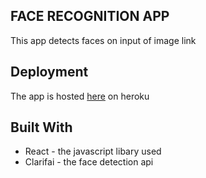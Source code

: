 ## FACE RECOGNITION APP

This app detects faces on input of image link

## Deployment
The app is hosted [here](https://git.heroku.com/facerecognitionapp21.git) on heroku

## Built With
* React - the javascript libary used
* Clarifai - the face detection api
